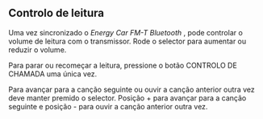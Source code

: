 ## Controlo de leitura

Uma vez sincronizado o *Energy Car FM-T Bluetooth* , pode controlar o volume de leitura com o transmissor.  Rode o selector para aumentar ou reduzir o volume.

Para parar ou recomeçar a leitura, pressione o botão CONTROLO DE CHAMADA uma única vez.

Para avançar para a canção seguinte ou ouvir a canção anterior outra vez deve manter premido o selector. Posição + para avançar para a canção seguinte e posição - para ouvir a canção anterior outra vez.
